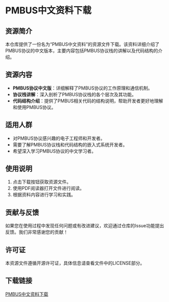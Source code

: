 # PMBUS中文资料下载

## 资源简介

本仓库提供了一份名为“PMBUS中文资料”的资源文件下载。该资料详细介绍了PMBUS协议的中文版本，主要内容包括PMBUS协议栈的讲解以及代码结构的介绍。

## 资源内容

- **PMBUS协议中文版**：详细解释了PMBUS协议的工作原理和通信机制。
- **协议栈讲解**：深入剖析了PMBUS协议栈的各个层次及其功能。
- **代码结构介绍**：提供了PMBUS相关代码的结构说明，帮助开发者更好地理解和使用PMBUS协议。

## 适用人群

- 对PMBUS协议感兴趣的电子工程师和开发者。
- 需要了解PMBUS协议栈和代码结构的嵌入式系统开发者。
- 希望深入学习PMBUS协议的中文学习者。

## 使用说明

1. 点击下载按钮获取资源文件。
2. 使用PDF阅读器打开文件进行阅读。
3. 根据资料内容进行学习和实践。

## 贡献与反馈

如果您在使用过程中发现任何问题或有改进建议，欢迎通过仓库的Issue功能提出反馈。我们非常感谢您的贡献！

## 许可证

本资源文件遵循开源许可证，具体信息请查看文件中的LICENSE部分。

## 下载链接

[PMBUS中文资料下载](https://pan.quark.cn/s/2aabe46054c1)